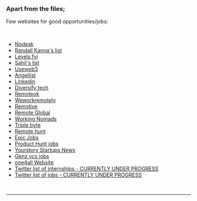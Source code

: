 ### Apart from the files; 

Few websites for good opportunities/jobs: 

<br>

- [Nodesk](https://nodesk.co/remote-jobs/)  
- [Randall Kanna's list](https://randall-kanna.pallet.xyz/jobs)   
- [Levels fyi](https://www.levels.fyi/still-hiring/)   
- [Sahil's list](https://sahil.pallet.xyz/jobs)   
- [Useweb3](https://www.useweb3.xyz/)  
- [Angellist](https://angel.co/jobs)   
- [Linkedin](https://www.linkedin.com/)  
- [Diversify tech](https://www.diversifytech.co/job-board)
- [Remoteok](https://remoteok.com/)  
- [Weworkremotely](https://weworkremotely.com/)  
- [Remotive](https://remotive.io/)  
- [Remote Global](https://remoteglobal.com/)  
- [Working Nomads](https://www.workingnomads.co/jobs) 
- [Triple byte](https://triplebyte.com/) 
- [Remote hunt](https://remotehunt.com/)  
- [Epic Jobs](https://epicjobs.co/)  
- [Product Hunt jobs](https://www.producthunt.com/jobs) 
- [Yourstory Startups News](https://yourstory.com/search?category=Funding) 
- [Genz vcs jobs](https://gen-z-vcs-jobs.pallet.xyz/jobs) 
- [one4all Website](https://one4all.netlify.app/)  
- [Twitter list of internships - CURRENTLY UNDER PROGRESS](https://twitter.com/i/lists/1438709173307392004)   
- [Twitter list of jobs - CURRENTLY UNDER PROGRESS](https://twitter.com/i/lists/1437000980764131341)   


<br>


--------------------------------------------




